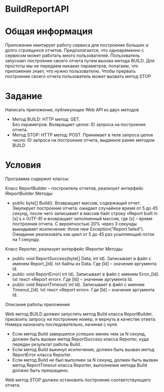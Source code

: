 # BuildReportAPI

# Общая информация
Приложение имитирует работу сервиса для построение больших и долго строящихся отчетов. Предполагается, что одновременно с сервисом может работать много пользователей. 
Пользователь запускает построение своего отчета путем вызова метода BUILD. Для простоты мы не передаем никаких параметров, полагаем, что приложение знает, что 
нужно пользователю. Чтобы прервать построение своего отчета пользователь может вызвать метод STOP

# Задание
Написать приложение, публикующее Web API из двух методов
- Метод BUILD:
HTTP метод: GET.   
Без параметров. 
Возвращает целое: ID запроса на построение отчета.
- Метод STOP: 
HTTP метод: POST. 
Принимает в теле запроса целое число: ID запроса на построение отчета, выданное ранее методом BUILD

# Условия
Программа содержит классы:

Класс ReportBuilder – построитель отчетов, реализует интерфейс IReportBuilder
Методы:
- public byte[] Build(). Возвращает массив, содержащий отчет. Эмулирует построение отчета:  ожидает случайное время от 5 до 45 секунд, после чего записывает в массив байт строку «Report built in [s] s.» (UTF-8) и возвращает заполненный массив, где [s] – время построения отчета. С вероятностью 20% через 3 секунды выкидывает исключение: throw new Exception(“Report failed“). Ожидание реализовать как цикл от 5 до 45 раз усыпляющий поток на 1 секунду.

Класс Reporter, реализует интерфейс IReporter
Методы:
- public void ReportSuccess(byte[] Data, int Id). Записывает в файл с именем Report_[Id]. txt  байты из Data. Где [Id] – значение аргумента Id.
- public void ReportError( int Id).  Записывает в файл с именем Error_[Id]. txt  текст «Report error». Где [Id] – значение аргумента Id.
- public void ReportTimeout( int Id).  Записывает в файл с именем Timeout_[Id]. txt  текст «Report error». Где [Id] – значение аргумента Id.

Описание работы приложения

Web метод BUILD должен запустить метод Build класса ReportBuilder, присвоить запросу на построение номер, и вернуть в качестве ответа. Номера назначать последовательно,
начиная с нуля.
- Если метод Build завершился успешно менее чем за N секунд, должен быть вызван метод ReportSuccess класса Reporter, куда передан результат работы Build.
- Если метод Build выкинул исключение, должен быть вызван метод ReportError класса Reporter.
- Если метод Build не был выполнен за N секунд, должен быть вызван метод ReportTimeout класса Reporter, выполнение метода Build должно быть прекращено.

Web метод STOP должен остановить построение соответствующего отчета.
